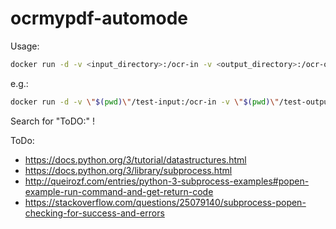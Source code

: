 # ocrmypdf-automode

Usage:

```bash
docker run -d -v <input_directory>:/ocr-in -v <output_directory>:/ocr-out ocrmypdf-automode
```

e.g.:

```bash
docker run -d -v \"$(pwd)\"/test-input:/ocr-in -v \"$(pwd)\"/test-output:/ocr-out ocrmypdf-automode
```

Search for "ToDO:" !


ToDo:

* https://docs.python.org/3/tutorial/datastructures.html
* https://docs.python.org/3/library/subprocess.html
* http://queirozf.com/entries/python-3-subprocess-examples#popen-example-run-command-and-get-return-code
* https://stackoverflow.com/questions/25079140/subprocess-popen-checking-for-success-and-errors
